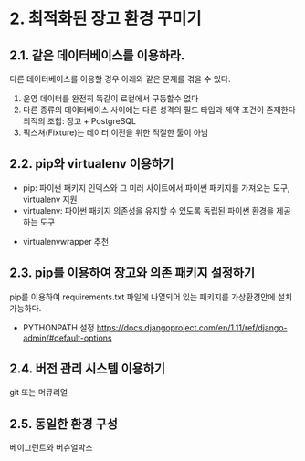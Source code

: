# 2. 최적화된 장고 환경 꾸미기

## 2.1. 같은 데이터베이스를 이용하라.
다른 데이터베이스를 이용할 경우 아래와 같은 문제를 겪을 수 있다.
1. 운영 데이터를 완전히 똑같이 로컬에서 구동할수 없다
2. 다른 종류의 데이터베이스 사이에는 다른 성격의 필드 타입과 제약 조건이 존재한다
 최적의 조합: 장고 + PostgreSQL
3. 픽스쳐(Fixture)는 데이터 이전을 위한 적절한 툴이 아님

## 2.2. pip와 virtualenv 이용하기
* pip: 파이썬 패키지 인덱스와 그 미러 사이트에서 파이썬 패키지를 가져오는 도구, virtualenv 지원
* virtualenv: 파이썬 패키지 의존성을 유지할 수 있도록 독립된 파이썬 환경을 제공하는 도구
 - virtualenvwrapper 추천

## 2.3. pip를 이용하여 장고와 의존 패키지 설정하기
pip를 이용하여 requirements.txt 파일에 나열되어 있는 패키지를 가상환경안에 설치 가능하다.

* PYTHONPATH 설정
https://docs.djangoproject.com/en/1.11/ref/django-admin/#default-options

## 2.4. 버전 관리 시스템 이용하기
git 또는  머큐리얼

## 2.5. 동일한 환경 구성
베이그런트와 버츄얼박스

